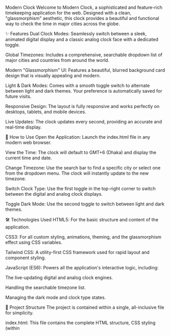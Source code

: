 Modern Clock
Welcome to Modern Clock, a sophisticated and feature-rich timekeeping application for the web. Designed with a clean, "glassmorphism" aesthetic, this clock provides a beautiful and functional way to check the time in major cities across the globe.

✨ Features
Dual Clock Modes: Seamlessly switch between a sleek, animated digital display and a classic analog clock face with a dedicated toggle.

Global Timezones: Includes a comprehensive, searchable dropdown list of major cities and countries from around the world.

Modern "Glassmorphism" UI: Features a beautiful, blurred background card design that is visually appealing and modern.

Light & Dark Modes: Comes with a smooth toggle switch to alternate between light and dark themes. Your preference is automatically saved for future visits.

Responsive Design: The layout is fully responsive and works perfectly on desktops, tablets, and mobile devices.

Live Updates: The clock updates every second, providing an accurate and real-time display.

🚀 How to Use
Open the Application: Launch the index.html file in any modern web browser.

View the Time: The clock will default to GMT+6 (Dhaka) and display the current time and date.

Change Timezone: Use the search bar to find a specific city or select one from the dropdown menu. The clock will instantly update to the new timezone.

Switch Clock Type: Use the first toggle in the top-right corner to switch between the digital and analog clock displays.

Toggle Dark Mode: Use the second toggle to switch between light and dark themes.

🛠️ Technologies Used
HTML5: For the basic structure and content of the application.

CSS3: For all custom styling, animations, theming, and the glassmorphism effect using CSS variables.

Tailwind CSS: A utility-first CSS framework used for rapid layout and component styling.

JavaScript (ES6): Powers all the application's interactive logic, including:

The live-updating digital and analog clock engines.

Handling the searchable timezone list.

Managing the dark mode and clock type states.

📂 Project Structure
The project is contained within a single, all-inclusive file for simplicity.

index.html: This file contains the complete HTML structure, CSS styling (within <style> tags), and JavaScript logic (within <script> tags) for the entire application.

⚙️ Setup and Installation
Since this project is a single, self-contained file, the setup is incredibly simple.

Download: Get a copy of the index.html file.

Open in Browser: Right-click the index.html file and choose "Open with" your preferred web browser (e.g., Chrome, Firefox, Safari, Edge).

That's it! The application will be running locally on your machine.
